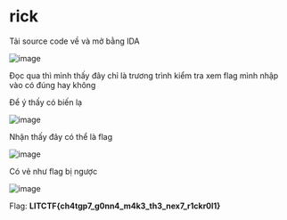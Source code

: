 # rick

Tải source code về và mở bằng IDA

![image](https://github.com/GermanyNghia/LIC-CTF/assets/111063228/c15cea2f-54a6-4652-805a-01a32f42cce2)

Đọc qua thì mình thấy đây chỉ là trương trình kiểm tra xem flag mình nhập vào có đúng hay không

Để ý thấy có biến lạ

![image](https://github.com/GermanyNghia/LIC-CTF/assets/111063228/874aed5e-9081-4216-9146-7bf792c3265c)

Nhận thấy đây có thể là flag

![image](https://github.com/GermanyNghia/LIC-CTF/assets/111063228/c360943b-db83-484b-8502-01a261a4b2da)

Có vẻ như flag bị ngược 

![image](https://github.com/GermanyNghia/LIC-CTF/assets/111063228/79c5d406-1720-47ee-8020-c3aa3e3d5cb1)

Flag: **LITCTF{ch4tgp7_g0nn4_m4k3_th3_nex7_r1ckr0l1}**
